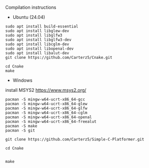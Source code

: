 Compilation instructions

* Ubuntu (24.04)
```
sudo apt install build-essential
sudo apt install libglew-dev
sudo apt install libglfw3
sudo apt install libglfw3-dev
sudo apt install libcglm-dev
sudo apt install libopenal-dev
sudo apt install libalut-dev
git clone https://github.com/Carterz5/Cnake.git

cd Cnake
make

```

* Windows

install MSYS2 https://www.msys2.org/
```
pacman -S mingw-w64-ucrt-x86_64-gcc
pacman -S mingw-w64-ucrt-x86_64-glew
pacman -S mingw-w64-ucrt-x86_64-glfw
pacman -S mingw-w64-ucrt-x86_64-cglm
pacman -S mingw-w64-ucrt-x86_64-openal
pacman -S mingw-w64-ucrt-x86_64-freealut
pacman -S make
pacman -S git

git clone https://github.com/Carterz5/Simple-C-Platformer.git

cd Cnake


make
```
